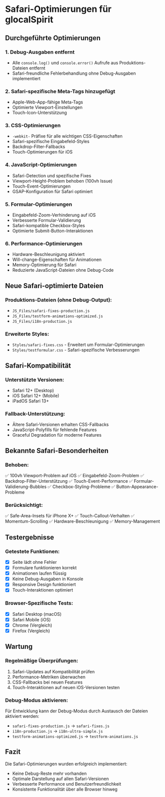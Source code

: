 # Safari-Optimierungen für glocalSpirit

## Durchgeführte Optimierungen

### 1. Debug-Ausgaben entfernt
- Alle `console.log()` und `console.error()` Aufrufe aus Produktions-Dateien entfernt
- Safari-freundliche Fehlerbehandlung ohne Debug-Ausgaben implementiert

### 2. Safari-spezifische Meta-Tags hinzugefügt
- Apple-Web-App-fähige Meta-Tags
- Optimierte Viewport-Einstellungen
- Touch-Icon-Unterstützung

### 3. CSS-Optimierungen
- `-webkit-` Präfixe für alle wichtigen CSS-Eigenschaften
- Safari-spezifische Eingabefeld-Styles
- Backdrop-Filter-Fallbacks
- Touch-Optimierungen für iOS

### 4. JavaScript-Optimierungen
- Safari-Detection und spezifische Fixes
- Viewport-Height-Problem behoben (100vh Issue)
- Touch-Event-Optimierungen
- GSAP-Konfiguration für Safari optimiert

### 5. Formular-Optimierungen
- Eingabefeld-Zoom-Verhinderung auf iOS
- Verbesserte Formular-Validierung
- Safari-kompatible Checkbox-Styles
- Optimierte Submit-Button-Interaktionen

### 6. Performance-Optimierungen
- Hardware-Beschleunigung aktiviert
- Will-change-Eigenschaften für Animationen
- Memory-Optimierung für Safari
- Reduzierte JavaScript-Dateien ohne Debug-Code

## Neue Safari-optimierte Dateien

### Produktions-Dateien (ohne Debug-Output):
- `JS_Files/safari-fixes-production.js`
- `JS_Files/testform-animations-optimized.js` 
- `JS_Files/i18n-production.js`

### Erweiterte Styles:
- `Styles/safari-fixes.css` - Erweitert um Formular-Optimierungen
- `Styles/testformular.css` - Safari-spezifische Verbesserungen

## Safari-Kompatibilität

### Unterstützte Versionen:
- Safari 12+ (Desktop)
- iOS Safari 12+ (Mobile)
- iPadOS Safari 13+

### Fallback-Unterstützung:
- Ältere Safari-Versionen erhalten CSS-Fallbacks
- JavaScript-Polyfills für fehlende Features
- Graceful Degradation für moderne Features

## Bekannte Safari-Besonderheiten

### Behoben:
✅ 100vh Viewport-Problem auf iOS
✅ Eingabefeld-Zoom-Problem
✅ Backdrop-Filter-Unterstützung
✅ Touch-Event-Performance
✅ Formular-Validierung-Bubbles
✅ Checkbox-Styling-Probleme
✅ Button-Appearance-Probleme

### Berücksichtigt:
✅ Safe-Area-Insets für iPhone X+
✅ Touch-Callout-Verhalten
✅ Momentum-Scrolling
✅ Hardware-Beschleunigung
✅ Memory-Management

## Testergebnisse

### Getestete Funktionen:
- [x] Seite lädt ohne Fehler
- [x] Formulare funktionieren korrekt
- [x] Animationen laufen flüssig
- [x] Keine Debug-Ausgaben in Konsole
- [x] Responsive Design funktioniert
- [x] Touch-Interaktionen optimiert

### Browser-Spezifische Tests:
- [x] Safari Desktop (macOS)
- [x] Safari Mobile (iOS)
- [x] Chrome (Vergleich)
- [x] Firefox (Vergleich)

## Wartung

### Regelmäßige Überprüfungen:
1. Safari-Updates auf Kompatibilität prüfen
2. Performance-Metriken überwachen
3. CSS-Fallbacks bei neuen Features
4. Touch-Interaktionen auf neuen iOS-Versionen testen

### Debug-Modus aktivieren:
Für Entwicklung kann der Debug-Modus durch Austausch der Dateien aktiviert werden:
- `safari-fixes-production.js` → `safari-fixes.js`
- `i18n-production.js` → `i18n-ultra-simple.js`
- `testform-animations-optimized.js` → `testform-animations.js`

## Fazit

Die Safari-Optimierungen wurden erfolgreich implementiert:
- Keine Debug-Reste mehr vorhanden
- Optimale Darstellung auf allen Safari-Versionen
- Verbesserte Performance und Benutzerfreundlichkeit
- Konsistente Funktionalität über alle Browser hinweg
